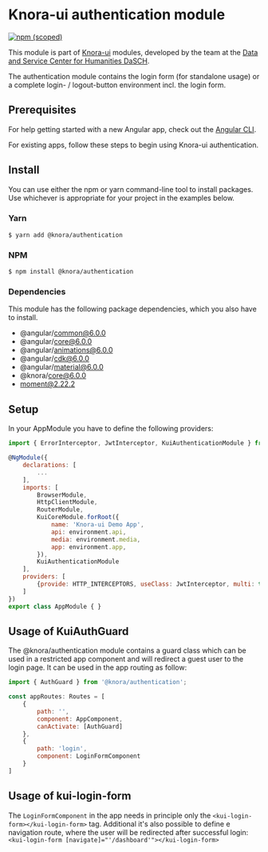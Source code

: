 # Knora-ui authentication module
[![npm (scoped)](https://img.shields.io/npm/v/@knora/authentication.svg)](https://www.npmjs.com/package/@knora/authentication)

This module is part of [Knora-ui](https://github.com/dhlab-basel/Knora-ui) modules, developed by the team at the [Data and Service Center for Humanities DaSCH](http://dasch.swiss).

The authentication module contains the login form (for standalone usage) or a complete login- / logout-button environment incl. the login form.

## Prerequisites
For help getting started with a new Angular app, check out the [Angular CLI](https://cli.angular.io/).

For existing apps, follow these steps to begin using Knora-ui authentication.

## Install
You can use either the npm or yarn command-line tool to install packages. Use whichever is appropriate for your project in the examples below.

### Yarn
`$ yarn add @knora/authentication`

### NPM

`$ npm install @knora/authentication`

### Dependencies
This module has the following package dependencies, which you also have to install.
 - @angular/common@6.0.0
 - @angular/core@6.0.0
 - @angular/animations@6.0.0
 - @angular/cdk@6.0.0
 - @angular/material@6.0.0
 - @knora/core@6.0.0
 - moment@2.22.2


## Setup
In your AppModule you have to define the following providers:

```Javascript
import { ErrorInterceptor, JwtInterceptor, KuiAuthenticationModule } from '@knora/authentication';

@NgModule({
    declarations: [
        ...
    ],
    imports: [
        BrowserModule,
        HttpClientModule,
        RouterModule,
        KuiCoreModule.forRoot({
            name: 'Knora-ui Demo App',
            api: environment.api,
            media: environment.media,
            app: environment.app,
        }),
        KuiAuthenticationModule
    ],
    providers: [
        {provide: HTTP_INTERCEPTORS, useClass: JwtInterceptor, multi: true}
    ]
})
export class AppModule { }
```


## Usage of KuiAuthGuard

The @knora/authentication module contains a guard class which can be used in a restricted app component and will redirect a guest user to the login page. It can be used in the app routing as follow:

```Javascript
import { AuthGuard } from '@knora/authentication';

const appRoutes: Routes = [
    {
        path: '',
        component: AppComponent,
        canActivate: [AuthGuard]
    },
    {
        path: 'login',
        component: LoginFormComponent
    }
]

```

## Usage of kui-login-form

The `LoginFormComponent` in the app needs in principle only the `<kui-login-form></kui-login-form>` tag. Additional it's also possible to define e navigation route, where the user will be redirected after successful login: `<kui-login-form [navigate]="'/dashboard'"></kui-login-form>`
